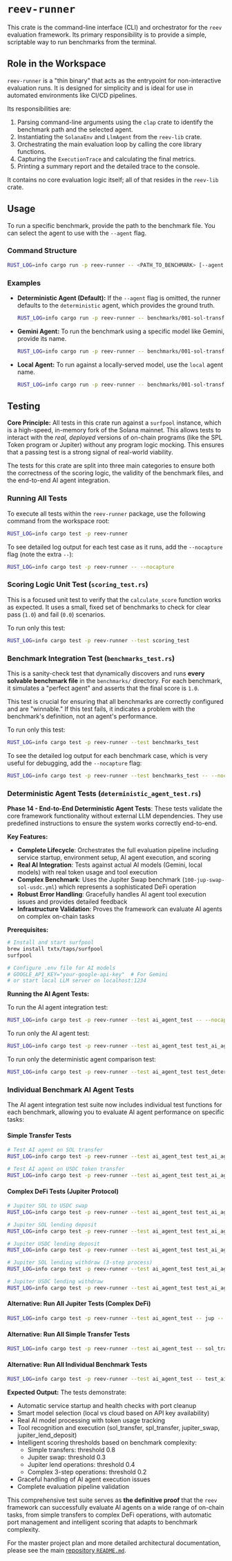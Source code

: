 # `reev-runner`

This crate is the command-line interface (CLI) and orchestrator for the `reev` evaluation framework. Its primary responsibility is to provide a simple, scriptable way to run benchmarks from the terminal.

## Role in the Workspace

`reev-runner` is a "thin binary" that acts as the entrypoint for non-interactive evaluation runs. It is designed for simplicity and is ideal for use in automated environments like CI/CD pipelines.

Its responsibilities are:
1.  Parsing command-line arguments using the `clap` crate to identify the benchmark path and the selected agent.
2.  Instantiating the `SolanaEnv` and `LlmAgent` from the `reev-lib` crate.
3.  Orchestrating the main evaluation loop by calling the core library functions.
4.  Capturing the `ExecutionTrace` and calculating the final metrics.
5.  Printing a summary report and the detailed trace to the console.

It contains no core evaluation logic itself; all of that resides in the `reev-lib` crate.

## Usage

To run a specific benchmark, provide the path to the benchmark file. You can select the agent to use with the `--agent` flag.

### Command Structure

```sh
RUST_LOG=info cargo run -p reev-runner -- <PATH_TO_BENCHMARK> [--agent <AGENT_NAME>]
```

### Examples

*   **Deterministic Agent (Default):**
    If the `--agent` flag is omitted, the runner defaults to the `deterministic` agent, which provides the ground truth.
    ```sh
    RUST_LOG=info cargo run -p reev-runner -- benchmarks/001-sol-transfer.yml
    ```

*   **Gemini Agent:**
    To run the benchmark using a specific model like Gemini, provide its name.
    ```sh
    RUST_LOG=info cargo run -p reev-runner -- benchmarks/001-sol-transfer.yml --agent gemini-2.5-pro
    ```

*   **Local Agent:**
    To run against a locally-served model, use the `local` agent name.
    ```sh
    RUST_LOG=info cargo run -p reev-runner -- benchmarks/001-sol-transfer.yml --agent local
    ```

## Testing

**Core Principle:** All tests in this crate run against a `surfpool` instance, which is a high-speed, in-memory fork of the Solana mainnet. This allows tests to interact with the *real, deployed* versions of on-chain programs (like the SPL Token program or Jupiter) without any program logic mocking. This ensures that a passing test is a strong signal of real-world viability.

The tests for this crate are split into three main categories to ensure both the correctness of the scoring logic, the validity of the benchmark files, and the end-to-end AI agent integration.

### Running All Tests

To execute all tests within the `reev-runner` package, use the following command from the workspace root:

```sh
RUST_LOG=info cargo test -p reev-runner
```

To see detailed log output for each test case as it runs, add the `--nocapture` flag (note the extra `--`):

```sh
RUST_LOG=info cargo test -p reev-runner -- --nocapture
```

### Scoring Logic Unit Test (`scoring_test.rs`)

This is a focused unit test to verify that the `calculate_score` function works as expected. It uses a small, fixed set of benchmarks to check for clear pass (`1.0`) and fail (`0.0`) scenarios.

To run only this test:
```sh
RUST_LOG=info cargo test -p reev-runner --test scoring_test
```

### Benchmark Integration Test (`benchmarks_test.rs`)

This is a sanity-check test that dynamically discovers and runs **every solvable benchmark file** in the `benchmarks/` directory. For each benchmark, it simulates a "perfect agent" and asserts that the final score is `1.0`.

This test is crucial for ensuring that all benchmarks are correctly configured and are "winnable." If this test fails, it indicates a problem with the benchmark's definition, not an agent's performance.

To run only this test:
```sh
RUST_LOG=info cargo test -p reev-runner --test benchmarks_test
```

To see the detailed log output for each benchmark case, which is very useful for debugging, add the `--nocapture` flag:
```sh
RUST_LOG=info cargo test -p reev-runner --test benchmarks_test -- --nocapture
```

### Deterministic Agent Tests (`deterministic_agent_test.rs`)

**Phase 14 - End-to-End Deterministic Agent Tests**: These tests validate the core framework functionality without external LLM dependencies. They use predefined instructions to ensure the system works correctly end-to-end.

**Key Features:**
- **Complete Lifecycle**: Orchestrates the full evaluation pipeline including service startup, environment setup, AI agent execution, and scoring
- **Real AI Integration**: Tests against actual AI models (Gemini, local models) with real token usage and tool execution
- **Complex Benchmark**: Uses the Jupiter Swap benchmark (`100-jup-swap-sol-usdc.yml`) which represents a sophisticated DeFi operation
- **Robust Error Handling**: Gracefully handles AI agent tool execution issues and provides detailed feedback
- **Infrastructure Validation**: Proves the framework can evaluate AI agents on complex on-chain tasks

**Prerequisites:**
```sh
# Install and start surfpool
brew install txtx/taps/surfpool
surfpool

# Configure .env file for AI models
# GOOGLE_API_KEY="your-google-api-key"  # For Gemini
# or start local LLM server on localhost:1234
```

**Running the AI Agent Tests:**

To run the AI agent integration test:
```sh
RUST_LOG=info cargo test -p reev-runner --test ai_agent_test -- --nocapture
```

To run only the AI agent test:
```sh
RUST_LOG=info cargo test -p reev-runner --test ai_agent_test test_ai_agent_jupiter_swap_integration -- --nocapture
```

To run only the deterministic agent comparison test:
```sh
RUST_LOG=info cargo test -p reev-runner --test ai_agent_test test_deterministic_agent_jupiter_swap_integration -- --nocapture
```

### Individual Benchmark AI Agent Tests

The AI agent integration test suite now includes individual test functions for each benchmark, allowing you to evaluate AI agent performance on specific tasks:

#### Simple Transfer Tests
```sh
# Test AI agent on SOL transfer
RUST_LOG=info cargo test -p reev-runner --test ai_agent_test test_ai_agent_001_sol_transfer -- --nocapture

# Test AI agent on USDC token transfer  
RUST_LOG=info cargo test -p reev-runner --test ai_agent_test test_ai_agent_002_spl_transfer -- --nocapture
```

#### Complex DeFi Tests (Jupiter Protocol)
```sh
# Jupiter SOL to USDC swap
RUST_LOG=info cargo test -p reev-runner --test ai_agent_test test_ai_agent_100_jup_swap_sol_usdc -- --nocapture

# Jupiter SOL lending deposit
RUST_LOG=info cargo test -p reev-runner --test ai_agent_test test_ai_agent_110_jup_lend_deposit_sol -- --nocapture

# Jupiter USDC lending deposit
RUST_LOG=info cargo test -p reev-runner --test ai_agent_test test_ai_agent_111_jup_lend_deposit_usdc -- --nocapture

# Jupiter SOL lending withdraw (3-step process)
RUST_LOG=info cargo test -p reev-runner --test ai_agent_test test_ai_agent_112_jup_lend_withdraw_sol -- --nocapture

# Jupiter USDC lending withdraw
RUST_LOG=info cargo test -p reev-runner --test ai_agent_test test_ai_agent_113_jup_lend_withdraw_usdc -- --nocapture
```

#### Alternative: Run All Jupiter Tests (Complex DeFi)
```sh
RUST_LOG=info cargo test -p reev-runner --test ai_agent_test -- jup -- --nocapture
```

#### Alternative: Run All Simple Transfer Tests
```sh
RUST_LOG=info cargo test -p reev-runner --test ai_agent_test -- sol_transfer -- --nocapture
```

#### Alternative: Run All Individual Benchmark Tests
```sh
RUST_LOG=info cargo test -p reev-runner --test ai_agent_test -- test_ai_agent_001_sol_transfer test_ai_agent_002_spl_transfer test_ai_agent_100_jup_swap_sol_usdc test_ai_agent_110_jup_lend_deposit_sol test_ai_agent_111_jup_lend_deposit_usdc test_ai_agent_112_jup_lend_withdraw_sol test_ai_agent_113_jup_lend_withdraw_usdc -- --nocapture
```

**Expected Output:**
The tests demonstrate:
- Automatic service startup and health checks with port cleanup
- Smart model selection (local vs cloud based on API key availability)
- Real AI model processing with token usage tracking
- Tool recognition and execution (sol_transfer, spl_transfer, jupiter_swap, jupiter_lend_deposit)
- Intelligent scoring thresholds based on benchmark complexity:
  - Simple transfers: threshold 0.8
  - Jupiter swap: threshold 0.3
  - Jupiter lend operations: threshold 0.4
  - Complex 3-step operations: threshold 0.2
- Graceful handling of AI agent execution issues
- Complete evaluation pipeline validation

This comprehensive test suite serves as **the definitive proof** that the `reev` framework can successfully evaluate AI agents on a wide range of on-chain tasks, from simple transfers to complex DeFi operations, with automatic port management and intelligent scoring that adapts to benchmark complexity.

For the master project plan and more detailed architectural documentation, please see the main [repository `README.md`](../../README.md).

